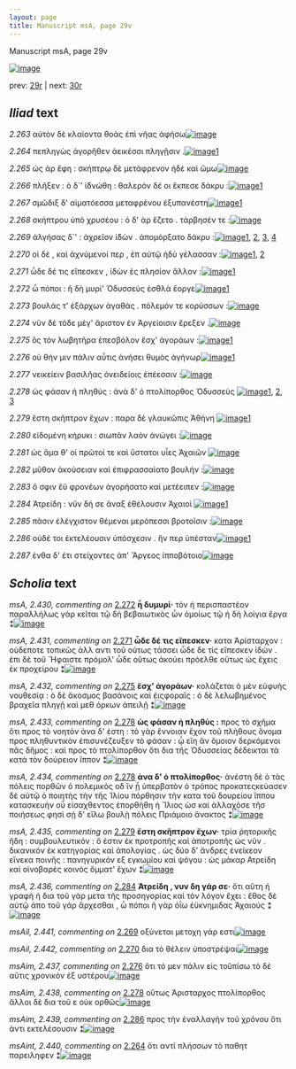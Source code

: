 ```yaml
---
layout: page
title: Manuscript msA, page 29v
---
```


Manuscript msA, page 29v

[![image](http://www.homermultitext.org/iipsrv?OBJ=IIP,1.0&FIF=/project/homer/pyramidal/deepzoom/hmt/vaimg/2017a/VA029VN_0531.tif&WID=100&CVT=JPEG)](http://www.homermultitext.org/ict2/?urn=urn:cite2:hmt:vaimg.2017a:VA029VN_0531)

prev:  [29r](../29r/) | next:  [30r](../30r/)

## *Iliad* text

*2.263* <a id="2.263"/> αὐτὸν δὲ κλαίοντα θοὰς ἐπὶ νῆας ἀφήσω[![image](http://www.homermultitext.org/iipsrv?OBJ=IIP,1.0&FIF=/project/homer/pyramidal/deepzoom/hmt/vaimg/2017a/VA029VN_0531.tif&RGN=0.491,0.2044,0.33,0.0346&WID=1000&CVT=JPEG)](http://www.homermultitext.org/ict2/?urn=urn:cite2:hmt:vaimg.2017a:VA029VN_0531@0.491,0.2044,0.33,0.0346)

*2.264* <a id="2.264"/> πεπληγὼς ἀγορῆθεν ἀεικέσσι πληγῇσιν .[![image](http://www.homermultitext.org/iipsrv?OBJ=IIP,1.0&FIF=/project/homer/pyramidal/deepzoom/hmt/vaimg/2017a/VA029VN_0531.tif&RGN=0.497,0.2374,0.321,0.0188&WID=1000&CVT=JPEG)](http://www.homermultitext.org/ict2/?urn=urn:cite2:hmt:vaimg.2017a:VA029VN_0531@0.497,0.2374,0.321,0.0188)[1](#msAint_2.440)

*2.265* <a id="2.265"/> ὡς ὰρ ἔφη : σκήπτρῳ δὲ μετάφρενον ἠδὲ καὶ ὤμω[![image](http://www.homermultitext.org/iipsrv?OBJ=IIP,1.0&FIF=/project/homer/pyramidal/deepzoom/hmt/vaimg/2017a/VA029VN_0531.tif&RGN=0.497,0.2509,0.355,0.0255&WID=1000&CVT=JPEG)](http://www.homermultitext.org/ict2/?urn=urn:cite2:hmt:vaimg.2017a:VA029VN_0531@0.497,0.2509,0.355,0.0255)

*2.266* <a id="2.266"/> πλῆξεν : ὁ δ`' ἰ̈δνώθη : θαλερὸν δέ οι ἔκπεσε δάκρυ :[![image](http://www.homermultitext.org/iipsrv?OBJ=IIP,1.0&FIF=/project/homer/pyramidal/deepzoom/hmt/vaimg/2017a/VA029VN_0531.tif&RGN=0.495,0.2712,0.369,0.024&WID=1000&CVT=JPEG)](http://www.homermultitext.org/ict2/?urn=urn:cite2:hmt:vaimg.2017a:VA029VN_0531@0.495,0.2712,0.369,0.024)[1](#msA_2.424)

*2.267* <a id="2.267"/> σμῶδιξ δ' αἱματόεσσα μεταφρένου ἐξυπανέστη[![image](http://www.homermultitext.org/iipsrv?OBJ=IIP,1.0&FIF=/project/homer/pyramidal/deepzoom/hmt/vaimg/2017a/VA029VN_0531.tif&RGN=0.498,0.2908,0.35,0.024&WID=1000&CVT=JPEG)](http://www.homermultitext.org/ict2/?urn=urn:cite2:hmt:vaimg.2017a:VA029VN_0531@0.498,0.2908,0.35,0.024)[1](#msA_2.425)

*2.268* <a id="2.268"/> σκήπτρου ὑπὸ χρυσέου : ὁ δ' ὰρ ἕζετο . τάρβησέν τε :[![image](http://www.homermultitext.org/iipsrv?OBJ=IIP,1.0&FIF=/project/homer/pyramidal/deepzoom/hmt/vaimg/2017a/VA029VN_0531.tif&RGN=0.501,0.3095,0.354,0.0218&WID=1000&CVT=JPEG)](http://www.homermultitext.org/ict2/?urn=urn:cite2:hmt:vaimg.2017a:VA029VN_0531@0.501,0.3095,0.354,0.0218)

*2.269* <a id="2.269"/> ἀλγήσας δ`' : ἀχρεῖον ἰ̈δὼν . ἀπομόρξατο δάκρυ :[![image](http://www.homermultitext.org/iipsrv?OBJ=IIP,1.0&FIF=/project/homer/pyramidal/deepzoom/hmt/vaimg/2017a/VA029VN_0531.tif&RGN=0.501,0.3276,0.354,0.0218&WID=1000&CVT=JPEG)](http://www.homermultitext.org/ict2/?urn=urn:cite2:hmt:vaimg.2017a:VA029VN_0531@0.501,0.3276,0.354,0.0218)[1](#msAil_2.441), [2](#msA_2.426), [3](#msA_2.427), [4](#msA_2.428)

*2.270* <a id="2.270"/> οἱ δὲ , καὶ ἀχνύμενοί περ , ἐπ αὐτῷ ἡδὺ γέλασσαν :[![image](http://www.homermultitext.org/iipsrv?OBJ=IIP,1.0&FIF=/project/homer/pyramidal/deepzoom/hmt/vaimg/2017a/VA029VN_0531.tif&RGN=0.502,0.3449,0.355,0.0248&WID=1000&CVT=JPEG)](http://www.homermultitext.org/ict2/?urn=urn:cite2:hmt:vaimg.2017a:VA029VN_0531@0.502,0.3449,0.355,0.0248)[1](#msA_2.429), [2](#msAil_2.442)

*2.271* <a id="2.271"/> ὧδε δέ τις εἴπεσκεν , ἰδὼν ἐς πλησίον ἄλλον :[![image](http://www.homermultitext.org/iipsrv?OBJ=IIP,1.0&FIF=/project/homer/pyramidal/deepzoom/hmt/vaimg/2017a/VA029VN_0531.tif&RGN=0.504,0.3651,0.323,0.021&WID=1000&CVT=JPEG)](http://www.homermultitext.org/ict2/?urn=urn:cite2:hmt:vaimg.2017a:VA029VN_0531@0.504,0.3651,0.323,0.021)[1](#msA_2.431)

*2.272* <a id="2.272"/> ὦ πόποι : ῆ δὴ μυρί' Ὀδυσσεὺς ἐσθλὰ ἔοργε[![image](http://www.homermultitext.org/iipsrv?OBJ=IIP,1.0&FIF=/project/homer/pyramidal/deepzoom/hmt/vaimg/2017a/VA029VN_0531.tif&RGN=0.501,0.3817,0.319,0.024&WID=1000&CVT=JPEG)](http://www.homermultitext.org/ict2/?urn=urn:cite2:hmt:vaimg.2017a:VA029VN_0531@0.501,0.3817,0.319,0.024)[1](#msA_2.430)

*2.273* <a id="2.273"/> βουλάς τ' ἐξάρχων ἀγαθὰς . πόλεμόν τε κορύσσων :[![image](http://www.homermultitext.org/iipsrv?OBJ=IIP,1.0&FIF=/project/homer/pyramidal/deepzoom/hmt/vaimg/2017a/VA029VN_0531.tif&RGN=0.505,0.4057,0.346,0.0203&WID=1000&CVT=JPEG)](http://www.homermultitext.org/ict2/?urn=urn:cite2:hmt:vaimg.2017a:VA029VN_0531@0.505,0.4057,0.346,0.0203)

*2.274* <a id="2.274"/> νῦν δὲ τόδε μέγ' ἄριστον ἐν Ἀργείοισιν ἔρεξεν .[![image](http://www.homermultitext.org/iipsrv?OBJ=IIP,1.0&FIF=/project/homer/pyramidal/deepzoom/hmt/vaimg/2017a/VA029VN_0531.tif&RGN=0.508,0.4215,0.334,0.0233&WID=1000&CVT=JPEG)](http://www.homermultitext.org/ict2/?urn=urn:cite2:hmt:vaimg.2017a:VA029VN_0531@0.508,0.4215,0.334,0.0233)

*2.275* <a id="2.275"/> ὃς τὸν λωβητῆρα ἐπεσβόλον ἔσχ' ἀγοράων :[![image](http://www.homermultitext.org/iipsrv?OBJ=IIP,1.0&FIF=/project/homer/pyramidal/deepzoom/hmt/vaimg/2017a/VA029VN_0531.tif&RGN=0.509,0.438,0.301,0.0248&WID=1000&CVT=JPEG)](http://www.homermultitext.org/ict2/?urn=urn:cite2:hmt:vaimg.2017a:VA029VN_0531@0.509,0.438,0.301,0.0248)[1](#msA_2.432)

*2.276* <a id="2.276"/> οὐ θήν μιν πάλιν αὖτις ἀνήσει θυμὸς ἀγήνωρ[![image](http://www.homermultitext.org/iipsrv?OBJ=IIP,1.0&FIF=/project/homer/pyramidal/deepzoom/hmt/vaimg/2017a/VA029VN_0531.tif&RGN=0.504,0.4606,0.34,0.0218&WID=1000&CVT=JPEG)](http://www.homermultitext.org/ict2/?urn=urn:cite2:hmt:vaimg.2017a:VA029VN_0531@0.504,0.4606,0.34,0.0218)[1](#msAim_2.437)

*2.277* <a id="2.277"/> νεικείειν βασιλῆας ὀνειδείοις ἐπέεσσιν :[![image](http://www.homermultitext.org/iipsrv?OBJ=IIP,1.0&FIF=/project/homer/pyramidal/deepzoom/hmt/vaimg/2017a/VA029VN_0531.tif&RGN=0.501,0.4786,0.315,0.024&WID=1000&CVT=JPEG)](http://www.homermultitext.org/ict2/?urn=urn:cite2:hmt:vaimg.2017a:VA029VN_0531@0.501,0.4786,0.315,0.024)

*2.278* <a id="2.278"/> ὡς φάσαν ἡ πληθύς : ἀνὰ δ' ὁ πτολίπορθος Ὀδυσσεὺς 				[![image](http://www.homermultitext.org/iipsrv?OBJ=IIP,1.0&FIF=/project/homer/pyramidal/deepzoom/hmt/vaimg/2017a/VA029VN_0531.tif&RGN=0.499,0.4959,0.377,0.024&WID=1000&CVT=JPEG)](http://www.homermultitext.org/ict2/?urn=urn:cite2:hmt:vaimg.2017a:VA029VN_0531@0.499,0.4959,0.377,0.024)[1](#msAim_2.438), [2](#msA_2.434), [3](#msA_2.433)

*2.279* <a id="2.279"/> ἔστη σκῆπτρον ἔχων : παρα δὲ γλαυκῶπις Ἀθήνη 				[![image](http://www.homermultitext.org/iipsrv?OBJ=IIP,1.0&FIF=/project/homer/pyramidal/deepzoom/hmt/vaimg/2017a/VA029VN_0531.tif&RGN=0.508,0.5169,0.356,0.0218&WID=1000&CVT=JPEG)](http://www.homermultitext.org/ict2/?urn=urn:cite2:hmt:vaimg.2017a:VA029VN_0531@0.508,0.5169,0.356,0.0218)[1](#msA_2.435)

*2.280* <a id="2.280"/> εἰδομένη κήρυκι : σιωπᾶν λαὸν ἀνώγει :[![image](http://www.homermultitext.org/iipsrv?OBJ=IIP,1.0&FIF=/project/homer/pyramidal/deepzoom/hmt/vaimg/2017a/VA029VN_0531.tif&RGN=0.507,0.5334,0.323,0.0218&WID=1000&CVT=JPEG)](http://www.homermultitext.org/ict2/?urn=urn:cite2:hmt:vaimg.2017a:VA029VN_0531@0.507,0.5334,0.323,0.0218)

*2.281* <a id="2.281"/> ὡς ἅμα θ' οἱ πρῶτοί τε καὶ ὕστατοι υἷες Ἀχαιῶν 				[![image](http://www.homermultitext.org/iipsrv?OBJ=IIP,1.0&FIF=/project/homer/pyramidal/deepzoom/hmt/vaimg/2017a/VA029VN_0531.tif&RGN=0.507,0.553,0.356,0.0218&WID=1000&CVT=JPEG)](http://www.homermultitext.org/ict2/?urn=urn:cite2:hmt:vaimg.2017a:VA029VN_0531@0.507,0.553,0.356,0.0218)

*2.282* <a id="2.282"/> μῦθον ἀκούσειαν καὶ ἐπιφρασσαίατο βουλήν :[![image](http://www.homermultitext.org/iipsrv?OBJ=IIP,1.0&FIF=/project/homer/pyramidal/deepzoom/hmt/vaimg/2017a/VA029VN_0531.tif&RGN=0.514,0.5718,0.324,0.0255&WID=1000&CVT=JPEG)](http://www.homermultitext.org/ict2/?urn=urn:cite2:hmt:vaimg.2017a:VA029VN_0531@0.514,0.5718,0.324,0.0255)

*2.283* <a id="2.283"/> ὅ σφιν ἔϋ φρονέων ἀγορήσατο καὶ μετέειπεν :[![image](http://www.homermultitext.org/iipsrv?OBJ=IIP,1.0&FIF=/project/homer/pyramidal/deepzoom/hmt/vaimg/2017a/VA029VN_0531.tif&RGN=0.513,0.5905,0.332,0.0248&WID=1000&CVT=JPEG)](http://www.homermultitext.org/ict2/?urn=urn:cite2:hmt:vaimg.2017a:VA029VN_0531@0.513,0.5905,0.332,0.0248)

*2.284* <a id="2.284"/> Ἀτρείδη : νῦν δή σε ἄναξ 					ἐθέλουσιν Ἀχαιοὶ 				[![image](http://www.homermultitext.org/iipsrv?OBJ=IIP,1.0&FIF=/project/homer/pyramidal/deepzoom/hmt/vaimg/2017a/VA029VN_0531.tif&RGN=0.507,0.6086,0.335,0.024&WID=1000&CVT=JPEG)](http://www.homermultitext.org/ict2/?urn=urn:cite2:hmt:vaimg.2017a:VA029VN_0531@0.507,0.6086,0.335,0.024)[1](#msA_2.436)

*2.285* <a id="2.285"/> πᾶσιν ἐλέγχιστον θέμεναι μερόπεσσι βροτοῖσιν :[![image](http://www.homermultitext.org/iipsrv?OBJ=IIP,1.0&FIF=/project/homer/pyramidal/deepzoom/hmt/vaimg/2017a/VA029VN_0531.tif&RGN=0.509,0.6243,0.353,0.027&WID=1000&CVT=JPEG)](http://www.homermultitext.org/ict2/?urn=urn:cite2:hmt:vaimg.2017a:VA029VN_0531@0.509,0.6243,0.353,0.027)

*2.286* <a id="2.286"/> οὐδέ τοι ἐκτελέουσιν ὑπόσχεσιν . ἥν περ ὑπέσταν[![image](http://www.homermultitext.org/iipsrv?OBJ=IIP,1.0&FIF=/project/homer/pyramidal/deepzoom/hmt/vaimg/2017a/VA029VN_0531.tif&RGN=0.517,0.6446,0.351,0.0278&WID=1000&CVT=JPEG)](http://www.homermultitext.org/ict2/?urn=urn:cite2:hmt:vaimg.2017a:VA029VN_0531@0.517,0.6446,0.351,0.0278)[1](#msAim_2.439)

*2.287* <a id="2.287"/> ἐνθα δ' έτι στείχοντες ἀπ' Ἄργεος ἱπποβότοιο[![image](http://www.homermultitext.org/iipsrv?OBJ=IIP,1.0&FIF=/project/homer/pyramidal/deepzoom/hmt/vaimg/2017a/VA029VN_0531.tif&RGN=0.517,0.6649,0.324,0.0248&WID=1000&CVT=JPEG)](http://www.homermultitext.org/ict2/?urn=urn:cite2:hmt:vaimg.2017a:VA029VN_0531@0.517,0.6649,0.324,0.0248)

## *Scholia* text

*msA, 2.430, commenting on* [2.272](#2.272)  <a id="msA_2.430"/> **ἦ δυμυρί·** τὸν ἠ περισπαστέον παραλλήλως γὰρ κεῖται τῷ δὴ βεβαιωτικὸς ὦν ὁμοίως τῷ ἠ δὴ λοίγια ἔργα ⁑[![image](http://www.homermultitext.org/iipsrv?OBJ=IIP,1.0&FIF=/project/homer/pyramidal/deepzoom/hmt/vaimg/2017a/VA029VN_0531.tif&RGN=0.218,0.414,0.2223,0.051&WID=1000&CVT=JPEG)](http://www.homermultitext.org/ict2/?urn=urn:cite2:hmt:vaimg.2017a:VA029VN_0531@0.218,0.414,0.2223,0.051)

*msA, 2.431, commenting on* [2.271](#2.271)  <a id="msA_2.431"/> **ὦδε δέ τις εἴπεσκεν·** κατα Ἀρίσταρχον : οὐδεποτε τοπικῶς ἀλλ αντι τοῦ ούτως τάσσει ὦδε δε τίς εἴπεσκεν ἰδών . ἐπι δὲ τοῦ Ἤφαιστε πρόμολ' ὦδε οὕτως ἀκούει πρόελθε οὕτως ὡς ἔχεις ἐκ προχείρου ⁑[![image](http://www.homermultitext.org/iipsrv?OBJ=IIP,1.0&FIF=/project/homer/pyramidal/deepzoom/hmt/vaimg/2017a/VA029VN_0531.tif&RGN=0.2203,0.4483,0.218,0.075&WID=1000&CVT=JPEG)](http://www.homermultitext.org/ict2/?urn=urn:cite2:hmt:vaimg.2017a:VA029VN_0531@0.2203,0.4483,0.218,0.075)

*msA, 2.432, commenting on* [2.275](#2.275)  <a id="msA_2.432"/> **ἔσχ' ἀγοράων·** κολάζεται ὁ μὲν εὐφυὴς νουθεσίᾳ : ὁ δὲ ἅκοσμος βασάνοις καὶ ἐιςφοραῖς : ὁ δὲ λελωβημένος βραχεῖα πληγῇ καὶ μεθ όρκων ἀπειλῇ ⁑[![image](http://www.homermultitext.org/iipsrv?OBJ=IIP,1.0&FIF=/project/homer/pyramidal/deepzoom/hmt/vaimg/2017a/VA029VN_0531.tif&RGN=0.2217,0.5149,0.2163,0.054&WID=1000&CVT=JPEG)](http://www.homermultitext.org/ict2/?urn=urn:cite2:hmt:vaimg.2017a:VA029VN_0531@0.2217,0.5149,0.2163,0.054)

*msA, 2.433, commenting on* [2.278](#2.278)  <a id="msA_2.433"/> **ὼς φάσαν ἡ πληθὺς :** προς τὸ σχῆμα ὅτι προς τὸ νοητὸν ἀνα δ' ἐστη : τὸ γὰρ ἔννοιαν ἔχον τοῦ πλήθους ὄνομα προς πληθυντικὸν ἐπισυνέζευξεν τὸ φάσαν : ᾧ εἴη ἂν ὅμοιον δερκόμενοι πᾶς δῆμος : καὶ προς τὸ πτολίπορθον ὅτι δια τῆς Ὀδυσσείας δέδεικται τὰ κατὰ τὸν δούρειον ἵππον ⁑[![image](http://www.homermultitext.org/iipsrv?OBJ=IIP,1.0&FIF=/project/homer/pyramidal/deepzoom/hmt/vaimg/2017a/VA029VN_0531.tif&RGN=0.2067,0.5574,0.237,0.092&WID=1000&CVT=JPEG)](http://www.homermultitext.org/ict2/?urn=urn:cite2:hmt:vaimg.2017a:VA029VN_0531@0.2067,0.5574,0.237,0.092)

*msA, 2.434, commenting on* [2.278](#2.278)  <a id="msA_2.434"/> **ἀνα δ' ὁ πτολίπορθος·** ἀνέστη δὲ ὁ τὰς πόλεις πορθῶν ὁ πολεμικὸς οδ ἵν ᾖ ὑπερβατὸν ὁ τρόπος προκατεςκεύασεν δὲ αὐτῷ ὁ ποιητὴς τὴν τῆς Ἰλίου πόρθησιν τὴν κατα τοῦ δουρείου ἵππου κατασκευὴν οὗ εἰσαχθεντος ἐπορθὴθη ἡ Ἴλιος ὡσ καὶ ἀλλαχόσε τῆσ ποιήσεως φησὶ σῂ δ' εἴλω βουλῂ πόλεις Πριάμοιο ἄνακτος ⁑[![image](http://www.homermultitext.org/iipsrv?OBJ=IIP,1.0&FIF=/project/homer/pyramidal/deepzoom/hmt/vaimg/2017a/VA029VN_0531.tif&RGN=0.2237,0.6403,0.46,0.0835&WID=1000&CVT=JPEG)](http://www.homermultitext.org/ict2/?urn=urn:cite2:hmt:vaimg.2017a:VA029VN_0531@0.2237,0.6403,0.46,0.0835)

*msA, 2.435, commenting on* [2.279](#2.279)  <a id="msA_2.435"/> **ἔστη σκῆπτρον ἔχων·** τρία ῥητορικῆς ἤδη : συμβουλευτικόν : ὅ ἐστιν ἐκ προτροπῆς καὶ ἀποτροπῆς ὡς νῦν . δικανικόν ἐκ κατηγορίας καὶ ἀπολογίας . ὡς δύο δ' ἄνδρες ἐνείκεον εἵνεκα ποινῆς : πανηγυρικόν εξ εγκωμίου καὶ ψόγου : ὡς μάκαρ Ατρείδη καὶ οἱνοβαρὲς κοινὸς ὄμματ' ἔχων ⁑[![image](http://www.homermultitext.org/iipsrv?OBJ=IIP,1.0&FIF=/project/homer/pyramidal/deepzoom/hmt/vaimg/2017a/VA029VN_0531.tif&RGN=0.2393,0.6949,0.6077,0.0696&WID=1000&CVT=JPEG)](http://www.homermultitext.org/ict2/?urn=urn:cite2:hmt:vaimg.2017a:VA029VN_0531@0.2393,0.6949,0.6077,0.0696)

*msA, 2.436, commenting on* [2.284](#2.284)  <a id="msA_2.436"/> **Ἀτρείδη , νυν δη γάρ σε·** ὅτι αὕτη ἡ γραφὴ ἡ δια τοῦ γὰρ μετα τῆς προσηγορίας καὶ τὸν λόγον ἔχει : ἔθος δὲ αὐτῷ ἀπο τοῦ γάρ ἄρχεσθαι , ὧ πόποι ῆ γὰρ ὀΐω ἐϋκνημιδας Ἀχαιούς ⁑[![image](http://www.homermultitext.org/iipsrv?OBJ=IIP,1.0&FIF=/project/homer/pyramidal/deepzoom/hmt/vaimg/2017a/VA029VN_0531.tif&RGN=0.2497,0.7302,0.612,0.0466&WID=1000&CVT=JPEG)](http://www.homermultitext.org/ict2/?urn=urn:cite2:hmt:vaimg.2017a:VA029VN_0531@0.2497,0.7302,0.612,0.0466)

*msAil, 2.441, commenting on* [2.269](#2.269)  <a id="msAil_2.441"/> οξύνεται μετοχη γάρ εστι[![image](http://www.homermultitext.org/iipsrv?OBJ=IIP,1.0&FIF=/project/homer/pyramidal/deepzoom/hmt/vaimg/2017a/VA029VN_0531.tif&RGN=0.652,0.3194,0.1017,0.0135&WID=1000&CVT=JPEG)](http://www.homermultitext.org/ict2/?urn=urn:cite2:hmt:vaimg.2017a:VA029VN_0531@0.652,0.3194,0.1017,0.0135)

*msAil, 2.442, commenting on* [2.270](#2.270)  <a id="msAil_2.442"/> δια τὸ θέλειν ὑποστρέψαι[![image](http://www.homermultitext.org/iipsrv?OBJ=IIP,1.0&FIF=/project/homer/pyramidal/deepzoom/hmt/vaimg/2017a/VA029VN_0531.tif&RGN=0.5823,0.3424,0.0937,0.0115&WID=1000&CVT=JPEG)](http://www.homermultitext.org/ict2/?urn=urn:cite2:hmt:vaimg.2017a:VA029VN_0531@0.5823,0.3424,0.0937,0.0115)

*msAim, 2.437, commenting on* [2.276](#2.276)  <a id="msAim_2.437"/> ὅτι τὸ μεν πάλιν εἰς τοῦπίσω τὸ δὲ αῦτις χρονικὸν ἐξ υστέρου[![image](http://www.homermultitext.org/iipsrv?OBJ=IIP,1.0&FIF=/project/homer/pyramidal/deepzoom/hmt/vaimg/2017a/VA029VN_0531.tif&RGN=0.429,0.4666,0.0633,0.0481&WID=1000&CVT=JPEG)](http://www.homermultitext.org/ict2/?urn=urn:cite2:hmt:vaimg.2017a:VA029VN_0531@0.429,0.4666,0.0633,0.0481)

*msAim, 2.438, commenting on* [2.278](#2.278)  <a id="msAim_2.438"/> οὕτως Ἀρισταρχος πτολίπορθος ἄλλοι δὲ δια τοῦ ε οὐκ ορθῶς[![image](http://www.homermultitext.org/iipsrv?OBJ=IIP,1.0&FIF=/project/homer/pyramidal/deepzoom/hmt/vaimg/2017a/VA029VN_0531.tif&RGN=0.4337,0.5139,0.068,0.0378&WID=1000&CVT=JPEG)](http://www.homermultitext.org/ict2/?urn=urn:cite2:hmt:vaimg.2017a:VA029VN_0531@0.4337,0.5139,0.068,0.0378)

*msAim, 2.439, commenting on* [2.286](#2.286)  <a id="msAim_2.439"/> προς τὴν ἐναλλαγὴν τοῦ χρόνου ὅτι ἀντι εκτελέσουσιν ⁑[![image](http://www.homermultitext.org/iipsrv?OBJ=IIP,1.0&FIF=/project/homer/pyramidal/deepzoom/hmt/vaimg/2017a/VA029VN_0531.tif&RGN=0.4463,0.6598,0.1133,0.0416&WID=1000&CVT=JPEG)](http://www.homermultitext.org/ict2/?urn=urn:cite2:hmt:vaimg.2017a:VA029VN_0531@0.4463,0.6598,0.1133,0.0416)

*msAint, 2.440, commenting on* [2.264](#2.264)  <a id="msAint_2.440"/> ὅτι αντὶ πλήσσων τὸ παθητ παρειληφεν ⁑[![image](http://www.homermultitext.org/iipsrv?OBJ=IIP,1.0&FIF=/project/homer/pyramidal/deepzoom/hmt/vaimg/2017a/VA029VN_0531.tif&RGN=0.806,0.2145,0.077,0.0373&WID=1000&CVT=JPEG)](http://www.homermultitext.org/ict2/?urn=urn:cite2:hmt:vaimg.2017a:VA029VN_0531@0.806,0.2145,0.077,0.0373)